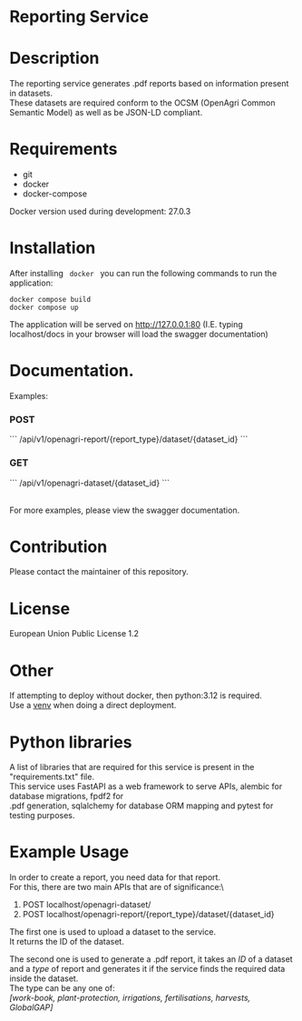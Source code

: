# Reporting Service

# Description

The reporting service generates .pdf reports based on information present in datasets.\
These datasets are required conform to the OCSM (OpenAgri Common Semantic Model) as well as be JSON-LD compliant.

# Requirements
<ul>
    <li>git</li>
    <li>docker</li>
    <li>docker-compose</li>
</ul>

Docker version used during development: 27.0.3

# Installation
After installing <code> docker </code> you can run the following commands to run the application:
```
docker compose build
docker compose up
```

The application will be served on http://127.0.0.1:80 (I.E. typing localhost/docs in your browser will load the swagger documentation)

# Documentation.
Examples:
<h3>POST</h1>
```
/api/v1/openagri-report/{report_type}/dataset/{dataset_id}
```
<h3>GET</h3>
```
/api/v1/openagri-dataset/{dataset_id}
```

\
For more examples, please view the swagger documentation.

# Contribution
Please contact the maintainer of this repository.

# License
<a html="https://github.com/openagri-eu/reporting-service/blob/main/LICENSE">European Union Public License 1.2</a>

# Other
If attempting to deploy without docker, then python:3.12 is required.\
Use a <a href="https://peps.python.org/pep-0405/">venv</a> when doing a direct deployment.


# Python libraries
A list of libraries that are required for this service is present in the "requirements.txt" file.\
This service uses FastAPI as a web framework to serve APIs, alembic for database migrations, fpdf2 for\
.pdf generation, sqlalchemy for database ORM mapping and pytest for testing purposes.

# Example Usage
In order to create a report, you need data for that report.\
For this, there are two main APIs that are of significance:\
1. POST localhost/openagri-dataset/
2. POST localhost/openagri-report/{report_type}/dataset/{dataset_id}

The first one is used to upload a dataset to the service.\
It returns the ID of the dataset.

The second one is used to generate a .pdf report, it takes an *ID* of a dataset\
and a *type* of report and generates it if the service finds the required data\
inside the dataset.\
The type can be any one of:\
*[work-book, plant-protection, irrigations, fertilisations, harvests, GlobalGAP]*